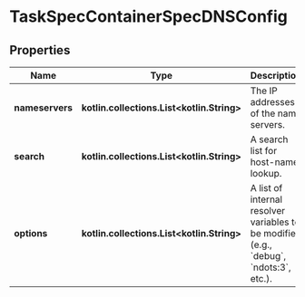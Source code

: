 
# TaskSpecContainerSpecDNSConfig

## Properties
Name | Type | Description | Notes
------------ | ------------- | ------------- | -------------
**nameservers** | **kotlin.collections.List&lt;kotlin.String&gt;** | The IP addresses of the name servers. |  [optional]
**search** | **kotlin.collections.List&lt;kotlin.String&gt;** | A search list for host-name lookup. |  [optional]
**options** | **kotlin.collections.List&lt;kotlin.String&gt;** | A list of internal resolver variables to be modified (e.g., &#x60;debug&#x60;, &#x60;ndots:3&#x60;, etc.).  |  [optional]



